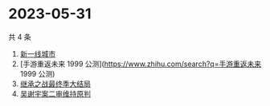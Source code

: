 # 2023-05-31

共 4 条

<!-- BEGIN -->
<!-- 最后更新时间 Wed May 31 2023 13:02:37 GMT+0800 (China Standard Time) -->

1. [新一线城市](https://www.zhihu.com/search?q=新一线城市)
1. [手游重返未来 1999 公测](https://www.zhihu.com/search?q=手游重返未来 1999
   公测)
1. [继承之战最终季大结局](https://www.zhihu.com/search?q=继承之战最终季大结局)
1. [吴谢宇案二审维持原判](https://www.zhihu.com/search?q=吴谢宇案二审维持原判)

<!-- END -->
